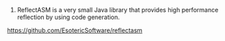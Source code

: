 1. ReflectASM is a very small Java library that provides high performance reflection by using code generation. 

https://github.com/EsotericSoftware/reflectasm